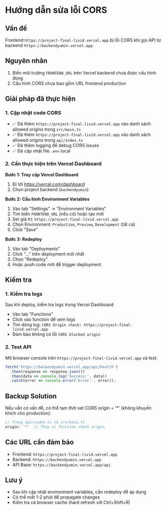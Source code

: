 # Hướng dẫn sửa lỗi CORS

## Vấn đề
Frontend `https://project-final-livid.vercel.app` bị lỗi CORS khi gọi API từ backend `https://backendyumin.vercel.app`.

## Nguyên nhân
1. Biến môi trường `FRONTEND_URL` trên Vercel backend chưa được cấu hình đúng
2. Cấu hình CORS chưa bao gồm URL frontend production

## Giải pháp đã thực hiện

### 1. Cập nhật code CORS
- ✅ Đã thêm `https://project-final-livid.vercel.app` vào danh sách allowed origins trong `src/main.ts`
- ✅ Đã thêm `https://project-final-livid.vercel.app` vào danh sách allowed origins trong `api/index.ts`
- ✅ Đã thêm logging để debug CORS issues
- ✅ Đã cập nhật file `.env` local

### 2. Cần thực hiện trên Vercel Dashboard

**Bước 1: Truy cập Vercel Dashboard**
1. Đi tới https://vercel.com/dashboard
2. Chọn project backend (`backendyumin`)

**Bước 2: Cấu hình Environment Variables**
1. Vào tab "Settings" → "Environment Variables"
2. Tìm biến `FRONTEND_URL` (nếu có) hoặc tạo mới
3. Set giá trị: `https://project-final-livid.vercel.app`
4. Chọn Environment: `Production`, `Preview`, `Development` (tất cả)
5. Click "Save"

**Bước 3: Redeploy**
1. Vào tab "Deployments"
2. Click "..." trên deployment mới nhất
3. Chọn "Redeploy"
4. Hoặc push code mới để trigger deployment

## Kiểm tra

### 1. Kiểm tra logs
Sau khi deploy, kiểm tra logs trong Vercel Dashboard:
- Vào tab "Functions"
- Click vào function để xem logs
- Tìm dòng log: `CORS Origin check: https://project-final-livid.vercel.app`
- Đảm bảo không có lỗi `CORS blocked origin`

### 2. Test API
Mở browser console trên `https://project-final-livid.vercel.app` và test:
```javascript
fetch('https://backendyumin.vercel.app/api/health')
  .then(response => response.json())
  .then(data => console.log('Success:', data))
  .catch(error => console.error('Error:', error));
```

## Backup Solution
Nếu vẫn có vấn đề, có thể tạm thời set CORS origin = '*' (không khuyến khích cho production):

```typescript
// Trong api/index.ts và src/main.ts
origin: '*'  // Thay vì function check origin
```

## Các URL cần đảm bảo
- Frontend: `https://project-final-livid.vercel.app`
- Backend: `https://backendyumin.vercel.app`
- API Base: `https://backendyumin.vercel.app/api`

## Lưu ý
- Sau khi cập nhật environment variables, cần redeploy để áp dụng
- Có thể mất 1-2 phút để propagate changes
- Kiểm tra cả browser cache (hard refresh với Ctrl+Shift+R)
